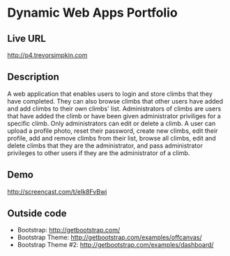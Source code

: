 # Dynamic Web Apps Portfolio

## Live URL
<http://p4.trevorsimpkin.com>

## Description
A web application that enables users to login and store climbs that they have completed. They can also browse climbs
that other users have added and add climbs to their own climbs' list. Administrators of climbs are users that have
added the climb or have been given administrator priviliges for a specific climb. Only administrators can edit or
delete a climb. A user can upload a profile photo, reset their password, create new climbs, edit their profile, add
and remove climbs from their list, browse all climbs, edit and delete climbs that they are the administrator, and pass
administrator privileges to other users if they are the administrator of a climb.

## Demo
http://screencast.com/t/eIk8FvBwj


## Outside code
* Bootstrap: http://getbootstrap.com/
* Bootstrap Theme: http://getbootstrap.com/examples/offcanvas/
* Bootstrap Theme #2: http://getbootstrap.com/examples/dashboard/
